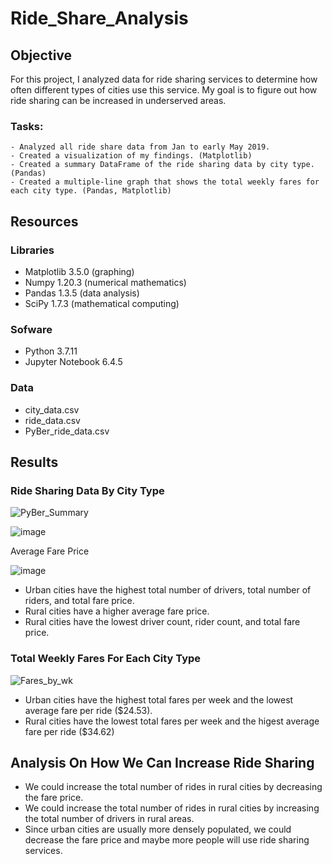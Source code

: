 # Ride_Share_Analysis

## Objective

For this project, I analyzed data for ride sharing services to determine how often different types of cities use this service.  My goal is to figure out how ride sharing can be increased in underserved areas. 

### Tasks:
    - Analyzed all ride share data from Jan to early May 2019.
    - Created a visualization of my findings. (Matplotlib)
    - Created a summary DataFrame of the ride sharing data by city type. (Pandas)
    - Created a multiple-line graph that shows the total weekly fares for each city type. (Pandas, Matplotlib)

## Resources

### Libraries
- Matplotlib 3.5.0 (graphing)
- Numpy 1.20.3 (numerical mathematics)
- Pandas 1.3.5 (data analysis)
- SciPy 1.7.3 (mathematical computing)

### Sofware 
- Python 3.7.11
- Jupyter Notebook 6.4.5

### Data
- city_data.csv
- ride_data.csv
- PyBer_ride_data.csv

## Results
    
### Ride Sharing Data By City Type

![PyBer_Summary](https://user-images.githubusercontent.com/33010018/150711580-5ac53f8f-8131-4934-8dd6-152bdea5ebff.png)

![image](https://user-images.githubusercontent.com/33010018/169484450-40b02f02-58b9-499a-9f91-6048ca13a818.png)

Average Fare Price

![image](https://user-images.githubusercontent.com/33010018/169485680-f6155e87-62f7-425c-a88d-283164ae09c6.png)



 - Urban cities have the highest total number of drivers, total number of riders, and total fare price. 
 - Rural cities have a higher average fare price.
 - Rural cities have the lowest driver count, rider count, and total fare price.




### Total Weekly Fares For Each City Type
 
![Fares_by_wk](https://user-images.githubusercontent.com/33010018/150711594-c7645b74-8444-40cf-a727-cbb90e197f57.png)

- Urban cities have the highest total fares per week and the lowest average fare per ride ($24.53).
- Rural cities have the lowest total fares per week and the higest average fare per ride ($34.62)

## Analysis On How We Can Increase Ride Sharing 
- We could increase the total number of rides in rural cities by decreasing the fare price.
- We could increase the total number of rides in rural cities by increasing the total number of drivers in rural areas.
- Since urban cities are usually more densely populated, we could decrease the fare price and maybe more people will use ride sharing services.
